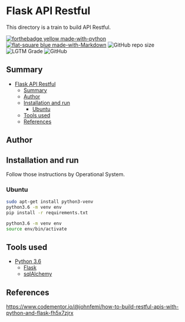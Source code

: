 # Flask API Restful #

This directory is a train to build API Restful.

[![forthebadge yellow made-with-python](http://ForTheBadge.com/images/badges/made-with-python.svg?style=flat-square&logo=appveyor)](https://www.python.org/)
[![flat-square blue made-with-Markdown](https://img.shields.io/badge/Made%20with-Markdown-1f425f.svg)](http://commonmark.org)
![GitHub repo size](https://img.shields.io/github/repo-size/ruanpato/flaskRestfulAPI?color=yellow&style=flat-square)
![LGTM Grade](https://img.shields.io/lgtm/grade/python/github/ruanpato/flaskRestfulAPI?color=blue&style=flat-square)
![GitHub](https://img.shields.io/github/license/ruanpato/flaskRestfulAPI?color=yellow&style=flat-square)

## Summary ##

- [Flask API Restful](#flask-api-restful)
  - [Summary](#summary)
  - [Author](#author)
  - [Installation and run](#installation-and-run)
    - [Ubuntu](#ubuntu)
  - [Tools used](#tools-used)
  - [References](#references)

## Author ##

## Installation and run ##

Follow those instructions by Operational System.

### Ubuntu ###

```bash
sudo apt-get install python3-venv
python3.6 -m venv env
pip install -r requirements.txt
```

```bash
python3.6 -m venv env
source env/bin/activate
```

## Tools used ##

- [Python 3.6](https://www.python.org/)
  - [Flask](https://www.palletsprojects.com/p/flask/)
  - [sqlAlchemy](https://www.sqlalchemy.org/)

## References ##

<https://www.codementor.io/@johnfemi/how-to-build-restful-apis-with-python-and-flask-fh5x7zjrx>
